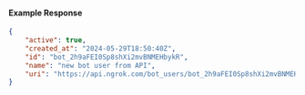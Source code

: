 <!-- Code generated for API Clients. DO NOT EDIT. -->

#### Example Response

```json
{
	"active": true,
	"created_at": "2024-05-29T18:50:40Z",
	"id": "bot_2h9aFEI0Sp8shXi2mvBNMEHbykR",
	"name": "new bot user from API",
	"uri": "https://api.ngrok.com/bot_users/bot_2h9aFEI0Sp8shXi2mvBNMEHbykR"
}
```
